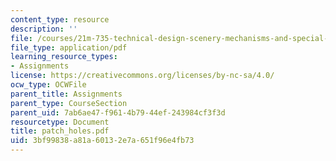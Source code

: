 ```yaml
---
content_type: resource
description: ''
file: /courses/21m-735-technical-design-scenery-mechanisms-and-special-effects-spring-2004/3bf99838a81a60132e7a651f96e4fb73_patch_holes.pdf
file_type: application/pdf
learning_resource_types:
- Assignments
license: https://creativecommons.org/licenses/by-nc-sa/4.0/
ocw_type: OCWFile
parent_title: Assignments
parent_type: CourseSection
parent_uid: 7ab6ae47-f961-4b79-44ef-243984cf3f3d
resourcetype: Document
title: patch_holes.pdf
uid: 3bf99838-a81a-6013-2e7a-651f96e4fb73
---
```

